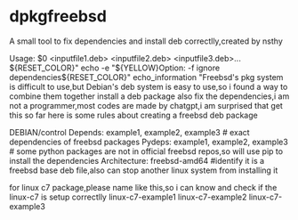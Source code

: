 # dpkgfreebsd
A small tool to fix dependencies and install deb correctlly,created by nsthy

Usage: 	$0 <inputfile1.deb> <inputfile2.deb> <inputfile3.deb>... ${RESET_COLOR}"
echo -e "${YELLOW}Option:	-f	ignore dependencies${RESET_COLOR}"
echo_information "Freebsd's pkg system is difficult to use,but Debian's deb system is easy to use,so i found a way to combine them together
install a deb package also fix the dependencies,i am not a programmer,most codes are made by chatgpt,i am surprised that get this so far
here is some rules about creating a freebsd deb package

DEBIAN/control
Depends: example1, example2, example3 # exact dependencies of freebsd packages
Pydeps: example1, example2, example3 # some python packages are not in official freebsd repos,so will use pip to install the dependencies
Architecture: freebsd-amd64 #identify it is a freebsd base deb file,also can stop another linux system from installing it
    	
for linux c7 package,please name like this,so i can know and check if the linux-c7 is setup correctlly
linux-c7-example1
linux-c7-example2
linux-c7-example3

